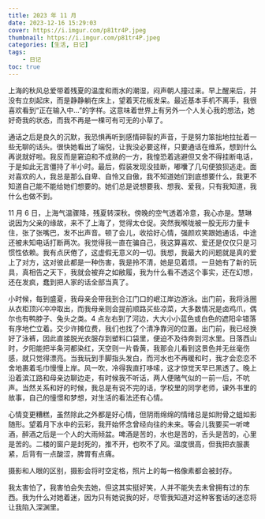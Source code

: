 ```yaml
---
title: 2023 年 11 月
date: 2023-12-16 15:29:03
cover: https://i.imgur.com/p81tr4P.jpeg
thumbnail: https://i.imgur.com/p81tr4P.jpeg
categories: [生活, 日记]
tags:
    - 日记
toc: true
---
```


上海的秋风总爱带着残夏的温度和雨水的潮湿，闷声朝人撞过来。早上醒来后，并没有立刻起床，而是静静躺在床上，望着天花板发呆。最近基本手机不离手，我很喜欢看到“正在输入中...”的字样。这意味着世界上有另外一个人关心我的想法，她好奇我的状态，而我不再是一棵可有可无的小草了。
<!--more-->

通话之后是良久的沉默，我恐惧再听到感情碎裂的声音，于是努力笨拙地拉扯着一些无聊的话头。很快她看出了端倪，让我没必要这样，只要通话在维系，想到什么再说就好啦。我反而是窘迫和不成熟的一方，我惶恐着逃避但又舍不得挂断电话，于是如此无言僵持了半小时。最后，假装发现没挂断，嘟囔了几句便狼狈逃走。面对喜欢的人，我总是那么自卑、自怜又自傲，我不知道她们到底想要什么，我更不知道自己能不能给她们想要的。她们总是说想要我、想我、爱我，只有我知道，我什么也做不到。

11 月 6 日，上海气温骤降，残夏转深秋。傍晚的空气透着冷意，我心亦是。慧琳说因为父亲的缘故，来不了上海了，觉得太仓促。突然我喉咙被一股无形力量卡住，张了张嘴巴，发不出声音。顿了会儿，收拾好心情，强颜欢笑跟她通话，中途还被未知电话打断两次。我觉得我一直在骗自己，我这算喜欢、爱还是仅仅只是习惯性依赖。我有点厌倦了，这虚假无意义的一切。我想，我最大的问题就是真的爱上了对方，这对彼此都是一种伤害，我是拎不清，她是见着烦。一旦她有了新的玩具，真相告之天下，我就会被弃之如敝履，我为什么看不透这个事实，还在幻想，还在发疯，蠢到把人家的话全部当真了。

小时候，每到盛夏，我母亲会带我到合江门口的岷江岸边游泳。出门前，我将泳圈从衣柜顶兴冲冲取出，而我母亲则会提前顺路买些凉菜，大多数情况是卤鸡爪，偶尔也有鸭脖子、兔头之类。4 点左右到了河边，大大小小蓝色或白色的遮阳伞错落有序地伫立着。交少许摊位费，我们也找了个清净靠河的位置。出门前，我已经换好了泳裤，因此直接脱光衣服存到塑料口袋里，便迫不及待奔到河水里。日落西山时，夕阳能把半条河都染红，天空则一片昏黄，我那会儿看到这景色并无丝毫伤感，就只觉得漂亮。当我玩到手脚指头发白，而河水也不再暖和时，我才会恋恋不舍地裹着毛巾慢慢上岸。风一吹，冷得我直打哆嗦，这才惊觉天早已黑透了。晚上沿着滨江路和母亲边聊边走，有时候我不听话，两人便赌气似的一前一后，不吭声。当然关系和好的时候，我总是有说不完的话，学校里的同学老师，课外书里的故事，自己的憧憬和梦想，对生活的看法还有心情。

心情变更糟糕，虽然除此之外都是好心情，但阴雨绵绵的情绪总是如附骨之蛆如影随形。望着月下水中的云彩，我开始怀念曾经向往的未来。等会儿我要买一听啤酒，醉酒之后是一个人的大雨倾盆。啤酒是苦的，水也是苦的，舌头是苦的，心里是苦的。二楼的窗户是封死的，推不开，也吹不了风。温度很高，但我把衣服裹紧，后背有一点酸涩，脾胃有点痛。

摄影和人眼的区别，摄影会将时空定格，照片上的每一格像素都会被封存。

我太害怕了，我害怕会失去她，但这其实挺好笑，人并不能失去未曾拥有过的东西。我为什么对她着迷，因为只有她说我的好，尽管我知道对这种客套话的迷恋将让我陷入深渊里。
